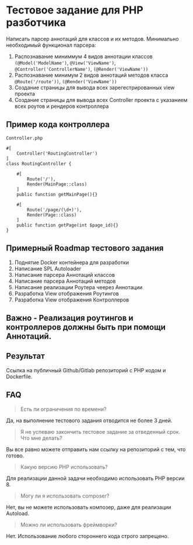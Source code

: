 Тестовое задание для PHP разботчика
===
Написать парсер аннотаций для классов и их методов. Минимально необходимый функционал парсера:
1. Распознавание миниммум 4 видов аннотации классов `(@Model('ModelName')`, `@View('ViewName')`, `@Controller('ControllerName')`, `(@Render('ViewName'))`
2. Распознавание минимум 2 видов аннотаций методов класса `@Route('/route'))`, `(@Render('ViewName'))`
3. Создание страницы для вывода всех зарегестрированных view проекта
4. Создание страницы для вывода всех Controller проекта с указанием всех роутов и рендеров контроллера

Пример кода контроллера
---

```
Controller.php

#[
    Controller('RoutingController')
]
class RoutingController {
    
    #[
        Route('/'),
        Render(MainPage::class)
    ]
    public function getMainPage(){}
    
    #[
        Route('/page/(\d+)'),
        Render(Page::class)
    ]
    public function getPage(int $page_id){}
}

```

Примерный Roadmap тестового задания
---
1. Поднятие Docker контейнера для разработки
2. Написание SPL Autoloader
3. Написание парсера Аннотаций классов
4. Написание парсера Аннотаций методов
5. Написание реализации Роутера чеерез Аннотации
6. Разработка View отображения Роутингов
7. Разработка View отображения Контроллеров

Важно - Реализация роутингов и контроллеров должны быть при помощи Аннотаций.
---

Результат
---
Ссылка на публичный Github/Gitlab репозиторий с PHP кодом и Dockerfile.

FAQ
---
> Есть ли ограничения по времени?

Да, на выполнение тестового задания отводится не более 3 дней.

> Я не успеваю закончить тестовое задание за отведенный срок. Что мне делать?

Вы все равно можете отправить нам ссылку на репозиторий с тем, что готово.

> Какую версию PHP использовать?

Для реализации данной задачи необходимо использовать PHP версии 8.

> Могу ли я использовать composer?

Нет, вы не можете использовать композер, даже для реализации Autoload.

> Можно ли использовать фреймворки?

Нет. Использование любого стороннего кода строго запрещено. 
